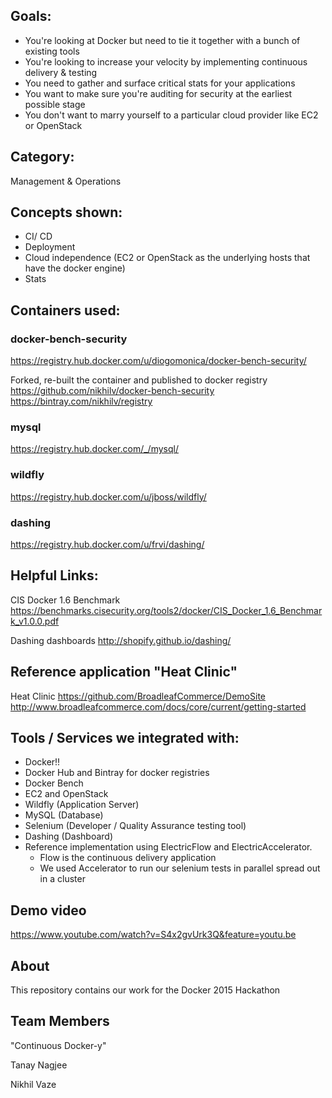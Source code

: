 ## Goals:
- You're looking at Docker but need to tie it together with a bunch of existing tools
- You're looking to increase your velocity by implementing continuous delivery & testing
- You need to gather and surface critical stats for your applications
- You want to make sure you're auditing for security at the earliest possible stage
- You don't want to marry yourself to a particular cloud provider like EC2 or OpenStack

## Category:

Management & Operations
## Concepts shown:

- CI/ CD
- Deployment
- Cloud independence (EC2 or OpenStack as the underlying hosts that have the docker engine)
- Stats

## Containers used:

### docker-bench-security
https://registry.hub.docker.com/u/diogomonica/docker-bench-security/

Forked, re-built the container and published to docker registry
https://github.com/nikhilv/docker-bench-security
https://bintray.com/nikhilv/registry

### mysql
https://registry.hub.docker.com/_/mysql/

### wildfly
https://registry.hub.docker.com/u/jboss/wildfly/

### dashing
https://registry.hub.docker.com/u/frvi/dashing/

##  Helpful Links:
CIS Docker 1.6 Benchmark
https://benchmarks.cisecurity.org/tools2/docker/CIS_Docker_1.6_Benchmark_v1.0.0.pdf

Dashing dashboards
http://shopify.github.io/dashing/

## Reference application "Heat Clinic"

Heat Clinic
https://github.com/BroadleafCommerce/DemoSite
http://www.broadleafcommerce.com/docs/core/current/getting-started

## Tools / Services we integrated with:
- Docker!!
- Docker Hub and Bintray for docker registries
- Docker Bench
- EC2 and OpenStack
- Wildfly (Application Server)
- MySQL (Database)
- Selenium (Developer / Quality Assurance testing tool)
- Dashing (Dashboard)
- Reference implementation using ElectricFlow and ElectricAccelerator.
	- Flow is the continuous delivery application
	- We used Accelerator to run our selenium tests in parallel spread out in a cluster

## Demo video
https://www.youtube.com/watch?v=S4x2gvUrk3Q&feature=youtu.be

## About
This repository contains our work for the Docker 2015 Hackathon

## Team Members 

"Continuous Docker-y"

Tanay Nagjee

Nikhil Vaze

